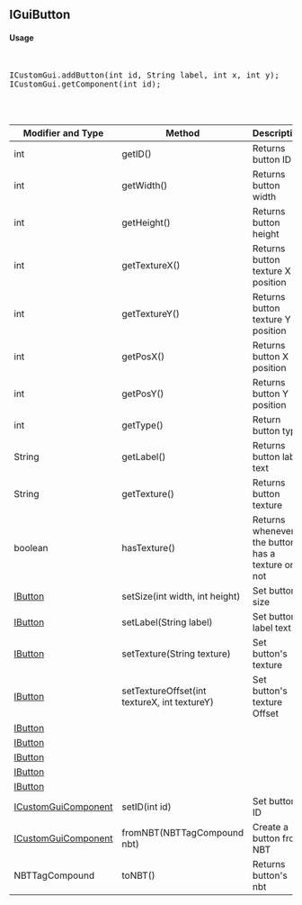 ## IGuiButton


#### Usage     
<br>

<pre>
ICustomGui.addButton(int id, String label, int x, int y);
ICustomGui.getComponent(int id);
</pre>

<br>
<br>

Modifier and Type | Method | Description
------- | ------------- | -------------------------------------------------------------
int | getID() | Returns button ID
int | getWidth() | Returns button width
int | getHeight() | Returns button height
int | getTextureX() | Returns button texture X position
int | getTextureY() | Returns button texture Y position
int | getPosX() | Returns button X position
int | getPosY() | Returns button Y position
int | getType() | Return button type
String | getLabel() | Returns button label text
String | getTexture() | Returns button texture
boolean | hasTexture() | Returns whenever the button has a texture or not
[IButton](https://github.com/PewDizinho/CustomNPCPlus-Script-Documentation/blob/main/CustomGui/IGuiButton.md) | setSize(int width, int height) | Set button size
[IButton](https://github.com/PewDizinho/CustomNPCPlus-Script-Documentation/blob/main/CustomGui/IGuiButton.md) | setLabel(String label) | Set button label text
[IButton](https://github.com/PewDizinho/CustomNPCPlus-Script-Documentation/blob/main/CustomGui/IGuiButton.md) | setTexture(String texture) | Set button's texture
[IButton](https://github.com/PewDizinho/CustomNPCPlus-Script-Documentation/blob/main/CustomGui/IGuiButton.md) | setTextureOffset(int textureX, int textureY) | Set button's texture Offset
[IButton](https://github.com/PewDizinho/CustomNPCPlus-Script-Documentation/blob/main/CustomGui/IGuiButton.md) | 
[IButton](https://github.com/PewDizinho/CustomNPCPlus-Script-Documentation/blob/main/CustomGui/IGuiButton.md) | 
[IButton](https://github.com/PewDizinho/CustomNPCPlus-Script-Documentation/blob/main/CustomGui/IGuiButton.md) | 
[IButton](https://github.com/PewDizinho/CustomNPCPlus-Script-Documentation/blob/main/CustomGui/IGuiButton.md) | 
[IButton](https://github.com/PewDizinho/CustomNPCPlus-Script-Documentation/blob/main/CustomGui/IGuiButton.md) | 
[ICustomGuiComponent](https://github.com/PewDizinho/CustomNPCPlus-Script-Documentation/blob/main/CustomGui/IGuiComponent.md) | setID(int id) | Set button ID
[ICustomGuiComponent](https://github.com/PewDizinho/CustomNPCPlus-Script-Documentation/blob/main/CustomGui/IGuiComponent.md) | fromNBT(NBTTagCompound nbt) | Create a button from NBT
NBTTagCompound | toNBT() | Returns button's nbt
















